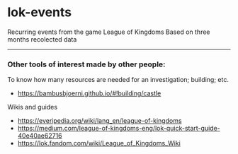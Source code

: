 # lok-events
Recurring events from the game League of Kingdoms
Based on three months recolected data

---




### Other tools of interest made by other people:
To know how many resources are needed for an investigation; building; etc.
- https://bambusbjoerni.github.io/#!building/castle

Wikis and guides
- https://everipedia.org/wiki/lang_en/league-of-kingdoms
- https://medium.com/league-of-kingdoms-eng/lok-quick-start-guide-40e40ae62716
- https://lok.fandom.com/wiki/League_of_Kingdoms_Wiki
